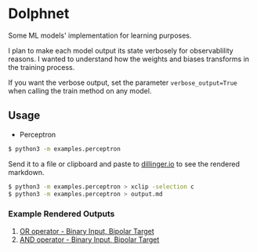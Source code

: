 # Dolphnet

Some ML models' implementation for learning purposes.

I plan to make each model output its state verbosely for observablility
reasons. I wanted to understand how the weights and biases transforms in the
training process.

If you want the verbose output, set the parameter `verbose_output=True` when
calling the train method on any model.

## Usage

* Perceptron

```bash
$ python3 -m examples.perceptron
```

Send it to a file or clipboard and paste to [dillinger.io](https://dillinger.io/) to see the rendered
markdown.

```bash
$ python3 -m examples.perceptron > xclip -selection c
$ python3 -m examples.perceptron > output.md
```

### Example Rendered Outputs

1. [OR operator - Binary Input, Bipolar Target](examples/perceptron_or.md)
1. [AND operator - Binary Input, Bipolar Target](examples/perceptron_and.md)
